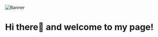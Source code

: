 ![Banner](https://github.com/user-attachments/assets/008ad6b5-b30e-4341-9ad0-16979e1a62f6)

#        Hi there👋 and welcome to my page! 



